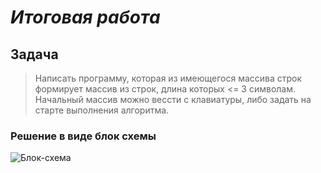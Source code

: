 # _Итоговая работа_ #

## Задача

>Написать программу, которая из имеющегося массива строк формирует массив из строк, длина которых <= 3 символам. 
Начальный массив можно вессти с клавиатуры, либо задать на старте выполнения алгоритма.


### Решение в виде блок схемы
![Блок-схема](G:\Study\Practice\pct\Block.png)
